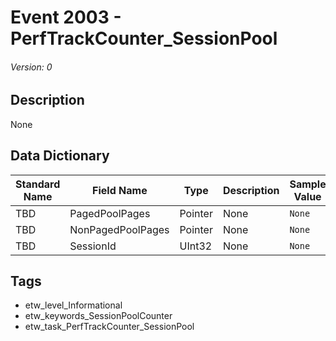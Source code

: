 # Event 2003 - PerfTrackCounter_SessionPool
###### Version: 0

## Description
None

## Data Dictionary
|Standard Name|Field Name|Type|Description|Sample Value|
|---|---|---|---|---|
|TBD|PagedPoolPages|Pointer|None|`None`|
|TBD|NonPagedPoolPages|Pointer|None|`None`|
|TBD|SessionId|UInt32|None|`None`|

## Tags
* etw_level_Informational
* etw_keywords_SessionPoolCounter
* etw_task_PerfTrackCounter_SessionPool